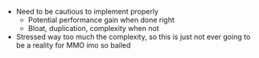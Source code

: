 - Need to be cautious to implement properly
  - Potential performance gain when done right
  - Bloat, duplication, complexity when not
- Stressed way too much the complexity, so this is just not ever going to be a reality for MMO imo so bailed
